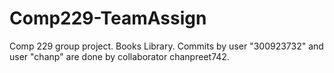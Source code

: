 # Comp229-TeamAssign
Comp 229 group project. Books Library. 
Commits by user "300923732" and user "chanp" are done by collaborator chanpreet742.

